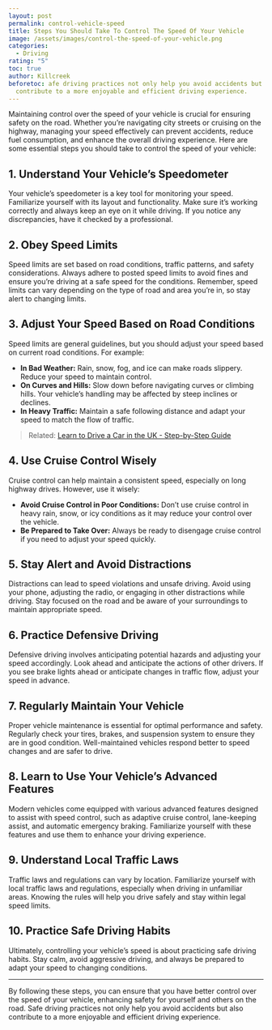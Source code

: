 ```yaml
---
layout: post
permalink: control-vehicle-speed
title: Steps You Should Take To Control The Speed Of Your Vehicle
image: /assets/images/control-the-speed-of-your-vehicle.png
categories:
  - Driving
rating: "5"
toc: true
author: Killcreek
beforetoc: afe driving practices not only help you avoid accidents but also
  contribute to a more enjoyable and efficient driving experience.
---
```

 



Maintaining control over the speed of your vehicle is crucial for ensuring safety on the road. Whether you’re navigating city streets or cruising on the highway, managing your speed effectively can prevent accidents, reduce fuel consumption, and enhance the overall driving experience. Here are some essential steps you should take to control the speed of your vehicle:

## 1. **Understand Your Vehicle’s Speedometer**

Your vehicle’s speedometer is a key tool for monitoring your speed. Familiarize yourself with its layout and functionality. Make sure it’s working correctly and always keep an eye on it while driving. If you notice any discrepancies, have it checked by a professional.

## 2. **Obey Speed Limits**

Speed limits are set based on road conditions, traffic patterns, and safety considerations. Always adhere to posted speed limits to avoid fines and ensure you’re driving at a safe speed for the conditions. Remember, speed limits can vary depending on the type of road and area you’re in, so stay alert to changing limits.

## 3. **Adjust Your Speed Based on Road Conditions**

Speed limits are general guidelines, but you should adjust your speed based on current road conditions. For example:
- **In Bad Weather:** Rain, snow, fog, and ice can make roads slippery. Reduce your speed to maintain control.
- **On Curves and Hills:** Slow down before navigating curves or climbing hills. Your vehicle’s handling may be affected by steep inclines or declines.
- **In Heavy Traffic:** Maintain a safe following distance and adapt your speed to match the flow of traffic.

> Related: [Learn to Drive a Car in the UK - Step-by-Step Guide](/learn-to-drive-a-car-in-the-uk-step-by-step-guide/)

## 4. **Use Cruise Control Wisely**

Cruise control can help maintain a consistent speed, especially on long highway drives. However, use it wisely:
- **Avoid Cruise Control in Poor Conditions:** Don’t use cruise control in heavy rain, snow, or icy conditions as it may reduce your control over the vehicle.
- **Be Prepared to Take Over:** Always be ready to disengage cruise control if you need to adjust your speed quickly.

## 5. **Stay Alert and Avoid Distractions**

Distractions can lead to speed violations and unsafe driving. Avoid using your phone, adjusting the radio, or engaging in other distractions while driving. Stay focused on the road and be aware of your surroundings to maintain appropriate speed.

## 6. **Practice Defensive Driving**

Defensive driving involves anticipating potential hazards and adjusting your speed accordingly. Look ahead and anticipate the actions of other drivers. If you see brake lights ahead or anticipate changes in traffic flow, adjust your speed in advance.

## 7. **Regularly Maintain Your Vehicle**

Proper vehicle maintenance is essential for optimal performance and safety. Regularly check your tires, brakes, and suspension system to ensure they are in good condition. Well-maintained vehicles respond better to speed changes and are safer to drive.

## 8. **Learn to Use Your Vehicle’s Advanced Features**

Modern vehicles come equipped with various advanced features designed to assist with speed control, such as adaptive cruise control, lane-keeping assist, and automatic emergency braking. Familiarize yourself with these features and use them to enhance your driving experience.

## 9. **Understand Local Traffic Laws**

Traffic laws and regulations can vary by location. Familiarize yourself with local traffic laws and regulations, especially when driving in unfamiliar areas. Knowing the rules will help you drive safely and stay within legal speed limits.

## 10. **Practice Safe Driving Habits**

Ultimately, controlling your vehicle’s speed is about practicing safe driving habits. Stay calm, avoid aggressive driving, and always be prepared to adapt your speed to changing conditions.

---

By following these steps, you can ensure that you have better control over the speed of your vehicle, enhancing safety for yourself and others on the road. Safe driving practices not only help you avoid accidents but also contribute to a more enjoyable and efficient driving experience.
